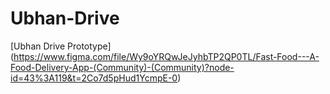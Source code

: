 # Ubhan-Drive
[Ubhan Drive Prototype]
(https://www.figma.com/file/Wy9oYRQwJeJyhbTP2QP0TL/Fast-Food---A-Food-Delivery-App-(Community)-(Community)?node-id=43%3A119&t=2Co7d5pHud1YcmpE-0)
